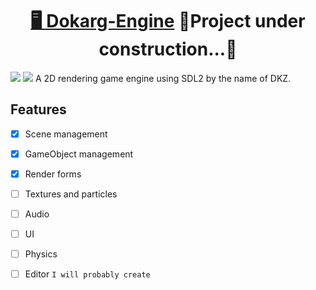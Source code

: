 <h1 align="center">
  <a href="https://pt-br.reactjs.org/">🖥 Dokarg-Engine</a>
  <a>🚧Project under construction...🚧</a>
</h1>
<p>
  <img src="https://img.shields.io/static/v1?label=SDL2-Library&message=LICENSE&color=7159c1&style=plastic&logo=jiraSoftware"/>
  <img src="https://img.shields.io/static/v1?label=MIT&message=LICENSE&color=7159c1&style=plastic&logo=git"/>
  <a>A 2D rendering game engine using SDL2 by the name of DKZ.</a>
</p>

## Features
- [x] Scene management
- [x] GameObject management
- [x] Render forms
- [ ] Textures and particles
- [ ] Audio
- [ ] UI
- [ ] Physics
- [ ] Editor ```I will probably create```


